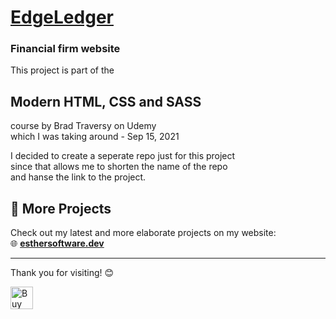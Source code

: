 <h1><a href="https://esthersoftwaredev.github.io/EdgeLedger/" target="_blank">EdgeLedger</a></h1>
<h3>Financial firm website</h3>
<p>This project is part of the</p>
<h2>Modern HTML, CSS and SASS</h2>
<p>course by Brad Traversy on Udemy<br>
which I was taking around - Sep 15, 2021</p>

<p>I decided to create a seperate repo just for this project<br> 
  since that allows me to shorten the name of the repo <br>and hanse the link to the project.</p>

## 🔗 More Projects  
Check out my latest and more elaborate projects on my website:  
🌐 **[esthersoftware.dev](https://esthersoftware.dev)**  

---

Thank you for visiting! 😊  
  
<a href='https://ko-fi.com/monacodelisa' target='_blank'><img height='36' style='border:0px;height:36px;' src='https://cdn.ko-fi.com/cdn/kofi2.png?v=3' border='0' alt='Buy Me a Coffee at ko-fi.com' /></a>
